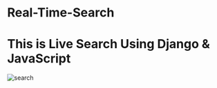 # Real-Time-Search


# This is Live Search Using Django & JavaScript
![search](https://user-images.githubusercontent.com/43573718/132563474-7610e31f-7960-4ada-9544-7b37d5b75b77.PNG)
